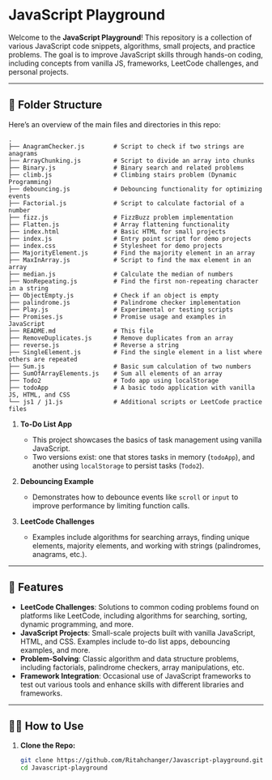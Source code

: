 # JavaScript Playground

Welcome to the **JavaScript Playground**! This repository is a collection of various JavaScript code snippets, algorithms, small projects, and practice problems. The goal is to improve JavaScript skills through hands-on coding, including concepts from vanilla JS, frameworks, LeetCode challenges, and personal projects.

---

## 📂 Folder Structure

Here’s an overview of the main files and directories in this repo:

```
.
├── AnagramChecker.js        # Script to check if two strings are anagrams
├── ArrayChunking.js         # Script to divide an array into chunks
├── Binary.js                # Binary search and related problems
├── climb.js                 # Climbing stairs problem (Dynamic Programming)
├── debouncing.js            # Debouncing functionality for optimizing events
├── Factorial.js             # Script to calculate factorial of a number
├── fizz.js                  # FizzBuzz problem implementation
├── Flatten.js               # Array flattening functionality
├── index.html               # Basic HTML for small projects
├── index.js                 # Entry point script for demo projects
├── index.css                # Stylesheet for demo projects
├── MajorityElement.js       # Find the majority element in an array
├── MaxInArray.js            # Script to find the max element in an array
├── median.js                # Calculate the median of numbers
├── NonRepeating.js          # Find the first non-repeating character in a string
├── ObjectEmpty.js           # Check if an object is empty
├── palindrome.js            # Palindrome checker implementation
├── Play.js                  # Experimental or testing scripts
├── Promises.js              # Promise usage and examples in JavaScript
├── README.md                # This file
├── RemoveDuplicates.js      # Remove duplicates from an array
├── reverse.js               # Reverse a string
├── SingleElement.js         # Find the single element in a list where others are repeated
├── Sum.js                   # Basic sum calculation of two numbers
├── SumOfArrayElements.js    # Sum all elements of an array
├── Todo2                    # Todo app using localStorage
├── todoApp                  # A basic todo application with vanilla JS, HTML, and CSS
└── js1 / j1.js              # Additional scripts or LeetCode practice files

```


1. **To-Do List App**
   - This project showcases the basics of task management using vanilla JavaScript.
   - Two versions exist: one that stores tasks in memory (`todoApp`), and another using `localStorage` to persist tasks (`Todo2`).

2. **Debouncing Example**
   - Demonstrates how to debounce events like `scroll` or `input` to improve performance by limiting function calls.

3. **LeetCode Challenges**
   - Examples include algorithms for searching arrays, finding unique elements, majority elements, and working with strings (palindromes, anagrams, etc.).

---

## 🚀 Features 


- **LeetCode Challenges**: Solutions to common coding problems found on platforms like LeetCode, including algorithms for searching, sorting, dynamic programming, and more.
- **JavaScript Projects**: Small-scale projects built with vanilla JavaScript, HTML, and CSS. Examples include to-do list apps, debouncing examples, and more.
- **Problem-Solving**: Classic algorithm and data structure problems, including factorials, palindrome checkers, array manipulations, etc.
- **Framework Integration**: Occasional use of JavaScript frameworks to test out various tools and enhance skills with different libraries and frameworks.

---

## 🧑‍💻 How to Use

1. **Clone the Repo:**

   ```bash
   git clone https://github.com/Ritahchanger/Javascript-playground.git
   cd Javascript-playground
